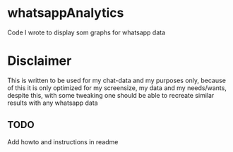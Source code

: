 # whatsappAnalytics
Code I wrote to display som graphs for whatsapp data

# Disclaimer
This is written to be used for my chat-data and my purposes only, because of this it is only optimized for my screensize, my data and my needs/wants, despite this, with some tweaking one should be able to recreate similar results with any whatsapp data

## TODO 
Add howto and instructions in readme

